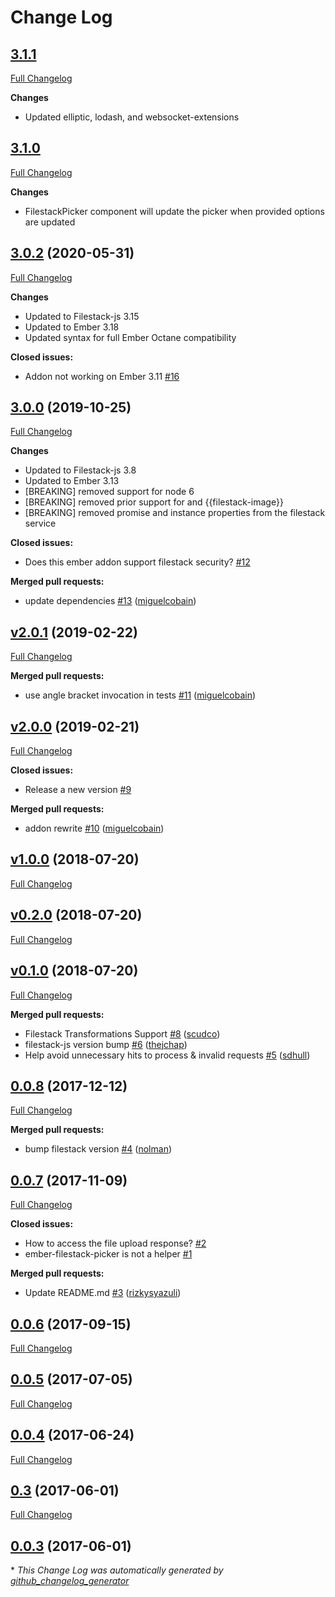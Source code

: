 # Change Log

## [3.1.1](https://github.com/mminkoff/ember-filestack/tree/HEAD)

[Full Changelog](https://github.com/mminkoff/ember-filestack/compare/v3.1.0...v3.1.1)

**Changes**

- Updated elliptic, lodash, and websocket-extensions

## [3.1.0](https://github.com/mminkoff/ember-filestack/tree/HEAD)

[Full Changelog](https://github.com/mminkoff/ember-filestack/compare/v3.0.2...v3.1.0)

**Changes**

- FilestackPicker component will update the picker when provided options are updated

## [3.0.2](https://github.com/mminkoff/ember-filestack/tree/3.0.2) (2020-05-31)

[Full Changelog](https://github.com/mminkoff/ember-filestack/compare/v3.0.0...v3.0.2)

**Changes**

- Updated to Filestack-js 3.15
- Updated to Ember 3.18
- Updated syntax for full Ember Octane compatibility

**Closed issues:**

- Addon not working on Ember 3.11 [\#16](https://github.com/mminkoff/ember-filestack/issues/16)

## [3.0.0](https://github.com/mminkoff/ember-filestack/tree/3.0.0) (2019-10-25)

[Full Changelog](https://github.com/mminkoff/ember-filestack/compare/v2.0.1...v3.0.0)

**Changes**

- Updated to Filestack-js 3.8
- Updated to Ember 3.13
- [BREAKING] removed support for node 6
- [BREAKING] removed prior support for <EmberFilestackPicker/> and {{filestack-image}}
- [BREAKING] removed promise and instance properties from the filestack service

**Closed issues:**

- Does this ember addon support filestack security? [\#12](https://github.com/mminkoff/ember-filestack/issues/12)

**Merged pull requests:**

- update dependencies [\#13](https://github.com/mminkoff/ember-filestack/pull/13) ([miguelcobain](https://github.com/miguelcobain))

## [v2.0.1](https://github.com/mminkoff/ember-filestack/tree/v2.0.1) (2019-02-22)
[Full Changelog](https://github.com/mminkoff/ember-filestack/compare/v2.0.0...v2.0.1)

**Merged pull requests:**

- use angle bracket invocation in tests [\#11](https://github.com/mminkoff/ember-filestack/pull/11) ([miguelcobain](https://github.com/miguelcobain))

## [v2.0.0](https://github.com/mminkoff/ember-filestack/tree/v2.0.0) (2019-02-21)
[Full Changelog](https://github.com/mminkoff/ember-filestack/compare/v1.0.0...v2.0.0)

**Closed issues:**

- Release a new version [\#9](https://github.com/mminkoff/ember-filestack/issues/9)

**Merged pull requests:**

- addon rewrite [\#10](https://github.com/mminkoff/ember-filestack/pull/10) ([miguelcobain](https://github.com/miguelcobain))

## [v1.0.0](https://github.com/mminkoff/ember-filestack/tree/v1.0.0) (2018-07-20)
[Full Changelog](https://github.com/mminkoff/ember-filestack/compare/v0.2.0...v1.0.0)

## [v0.2.0](https://github.com/mminkoff/ember-filestack/tree/v0.2.0) (2018-07-20)
[Full Changelog](https://github.com/mminkoff/ember-filestack/compare/v0.1.0...v0.2.0)

## [v0.1.0](https://github.com/mminkoff/ember-filestack/tree/v0.1.0) (2018-07-20)
[Full Changelog](https://github.com/mminkoff/ember-filestack/compare/0.0.8...v0.1.0)

**Merged pull requests:**

- Filestack Transformations Support [\#8](https://github.com/mminkoff/ember-filestack/pull/8) ([scudco](https://github.com/scudco))
- filestack-js version bump [\#6](https://github.com/mminkoff/ember-filestack/pull/6) ([thejchap](https://github.com/thejchap))
- Help avoid unnecessary hits to process & invalid requests [\#5](https://github.com/mminkoff/ember-filestack/pull/5) ([sdhull](https://github.com/sdhull))

## [0.0.8](https://github.com/mminkoff/ember-filestack/tree/0.0.8) (2017-12-12)
[Full Changelog](https://github.com/mminkoff/ember-filestack/compare/0.0.7...0.0.8)

**Merged pull requests:**

- bump filestack version [\#4](https://github.com/mminkoff/ember-filestack/pull/4) ([nolman](https://github.com/nolman))

## [0.0.7](https://github.com/mminkoff/ember-filestack/tree/0.0.7) (2017-11-09)
[Full Changelog](https://github.com/mminkoff/ember-filestack/compare/0.0.6...0.0.7)

**Closed issues:**

- How to access the file upload response? [\#2](https://github.com/mminkoff/ember-filestack/issues/2)
- ember-filestack-picker is not a helper [\#1](https://github.com/mminkoff/ember-filestack/issues/1)

**Merged pull requests:**

- Update README.md [\#3](https://github.com/mminkoff/ember-filestack/pull/3) ([rizkysyazuli](https://github.com/rizkysyazuli))

## [0.0.6](https://github.com/mminkoff/ember-filestack/tree/0.0.6) (2017-09-15)
[Full Changelog](https://github.com/mminkoff/ember-filestack/compare/0.0.5...0.0.6)

## [0.0.5](https://github.com/mminkoff/ember-filestack/tree/0.0.5) (2017-07-05)
[Full Changelog](https://github.com/mminkoff/ember-filestack/compare/0.0.4...0.0.5)

## [0.0.4](https://github.com/mminkoff/ember-filestack/tree/0.0.4) (2017-06-24)
[Full Changelog](https://github.com/mminkoff/ember-filestack/compare/0.3...0.0.4)

## [0.3](https://github.com/mminkoff/ember-filestack/tree/0.3) (2017-06-01)
[Full Changelog](https://github.com/mminkoff/ember-filestack/compare/0.0.3...0.3)

## [0.0.3](https://github.com/mminkoff/ember-filestack/tree/0.0.3) (2017-06-01)


\* *This Change Log was automatically generated by [github_changelog_generator](https://github.com/skywinder/Github-Changelog-Generator)*
